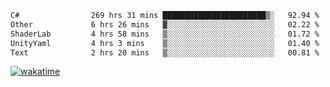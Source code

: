 <!--START_SECTION:waka-->

```txt
C#                269 hrs 31 mins ███████████████████████▒░   92.94 %
Other             6 hrs 26 mins   ▓░░░░░░░░░░░░░░░░░░░░░░░░   02.22 %
ShaderLab         4 hrs 58 mins   ▒░░░░░░░░░░░░░░░░░░░░░░░░   01.72 %
UnityYaml         4 hrs 3 mins    ▒░░░░░░░░░░░░░░░░░░░░░░░░   01.40 %
Text              2 hrs 20 mins   ▒░░░░░░░░░░░░░░░░░░░░░░░░   00.81 %
```

<!--END_SECTION:waka-->
[![wakatime](https://wakatime.com/badge/user/6c2f442e-41b4-42e3-bc06-d5d8203ad1da.svg)](https://wakatime.com/@6c2f442e-41b4-42e3-bc06-d5d8203ad1da)
